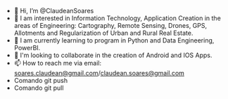 - 👋 Hi, I’m @ClaudeanSoares
- 👀 I am interested in Information Technology, Application Creation in the areas of Engineering: Cartography, Remote Sensing, Drones, GPS, Allotments and Regularization of Urban and Rural Real Estate.
- 🌱 I am currently learning to program in Python and Data Engineering, PowerBI.
- 💞️ I'm looking to collaborate in the creation of Android and IOS Apps.
- 📫 How to reach me via email: soares.claudean@gmail.com/claudean.soares@gmail.com
- Comando git push
- Comando  git pull
